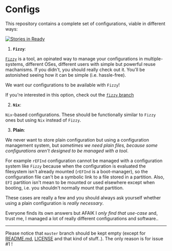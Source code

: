 # Configs

This repository contains a complete set of configurations, viable in different ways:

[![Stories in Ready](https://badge.waffle.io/alem0lars/configs.png?label=ready&title=Ready)](https://waffle.io/alem0lars/configs)

1. **`Fizzy`**:
  
  [`Fizzy`](https://github.com/alem0lars/fizzy) is a tool, an opinated way to manage your configurations in multiple-systems, different OSes, different users with simple but powerful reuse machanisms. If you didn't, you should really check out it. You'll be astonished seeing how it can be simple (i.e. hassle-free).
  
  We want our configurations to be available with `Fizzy`!

  If you're interested in this option, check out the [`fizzy` branch](https://github.com/alem0lars/configs/tree/fizzy)

2. **`Nix`**:
  
  `Nix`-based configurations. These should be functionally similar to `Fizzy` ones but using `Nix` instead of `Fizzy`.

3. **Plain**:

  We never want to store plain configuration but using a configuration management system, but *sometimes we need plain files, because some configurations aren't designed to be managed with a tool*.
  
  For example `rEFInd` configuration cannot be managed with a configuration system like `Fizzy` because when the configuration is evaluated the filesystem isn't already mounted (`rEFInd` is a boot-manager), so the configuration file can't be a symbolic link to a file stored in a partition.
  Also, `EFI` partition isn't mean to be mounted or used elsewhere except when booting, i.e. you shouldn't normally mount that partition.
  
  These cases are really a few and you should always ask yourself whether using a plain configuration is *really necessary*.
  
  Everyone finds its own answers but AFAIK I *only find that use-case* and, trust me, I managed a lot of really different configurations and software..


----

Please notice that `master` branch should be kept empty (except for [README.md](./README.md), [LICENSE](./LICENSE) and that kind of stuff..). The only reason is for issue #1 !
